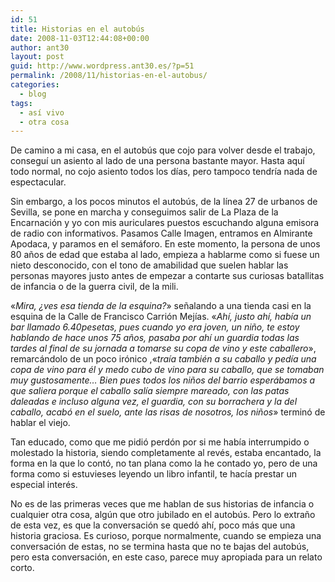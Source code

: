 ```yaml
---
id: 51
title: Historias en el autobús
date: 2008-11-03T12:44:08+00:00
author: ant30
layout: post
guid: http://www.wordpress.ant30.es/?p=51
permalink: /2008/11/historias-en-el-autobus/
categories:
  - blog
tags:
  - así vivo
  - otra cosa
---
```

De camino a mi casa, en el autobús que cojo para volver desde el trabajo,
conseguí un asiento al lado de una persona bastante mayor. Hasta aquí todo
normal, no cojo asiento todos los días, pero tampoco tendría nada de
espectacular.

Sin embargo, a los pocos minutos el autobús, de la línea 27 de urbanos de
Sevilla, se pone en marcha y conseguimos salir de La Plaza de la Encarnación y
yo con mis auriculares puestos escuchando alguna emisora de radio con
informativos. Pasamos Calle Imagen, entramos en Almirante Apodaca, y paramos en
el semáforo. En este momento, la persona de unos 80 años de edad que estaba al
lado, empieza a hablarme como si fuese un nieto desconocido, con
el tono de amabilidad que suelen hablar las personas mayores justo antes de
empezar a contarte sus curiosas batallitas de infancia o de la guerra civil, de
la mili.

«_Mira, ¿ves esa tienda de la esquina?_» señalando a una tienda casi en la
esquina de la Calle de Francisco Carrión Mejías. «_Ahí, justo ahí, había un bar
llamado 6.40pesetas, pues cuando yo era joven, un niño, te estoy hablando de
hace unos 75 años, pasaba por ahí un guardia todas las tardes al final de su
jornada a tomarse su copa de vino y este caballero_», remarcándolo de un poco
irónico ,«_traía también a su caballo y pedía una copa de vino para él y medo
cubo de vino para su caballo, que se tomaban muy gustosamente&#8230; Bien pues
todos los niños del barrio esperábamos a que saliera porque el caballo salía
siempre mareado, con las patas daleadas e incluso alguna vez, el guardia, con
su borrachera y la del caballo, acabó en el suelo, ante las risas de nosotros,
los niños_» terminó de hablar el viejo.

Tan educado, como que me pidió perdón por si me había interrumpido o molestado
la historia, siendo completamente al revés, estaba encantado, la forma en la
que lo contó, no tan plana como la he contado yo, pero de una forma como si
estuvieses leyendo un libro infantil, te hacía prestar un especial interés.

No es de las primeras veces que me hablan de sus historias de infancia o
cualquier otra cosa, algún que otro jubilado en el autobús. Pero lo extraño de
esta vez, es que la conversación se quedó ahí, poco más que una historia
graciosa. Es curioso, porque normalmente, cuando se empieza una conversación de
estas, no se termina hasta que no te bajas del autobús, pero esta conversación,
en este caso, parece muy apropiada para un relato corto.
